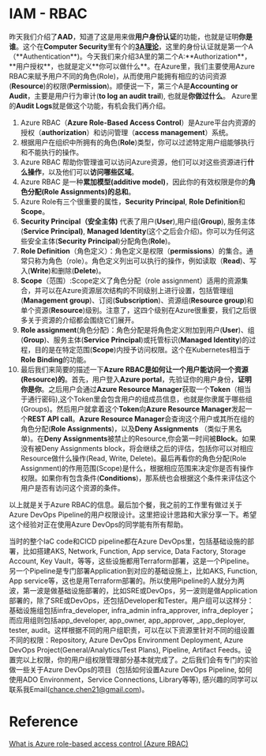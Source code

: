 # IAM - RBAC
昨天我们介绍了**AAD**，知道了这是用来做**用户身份认证**的功能，也就是证明**你是谁**。这个在**Computer Security**里有个的[**3A理论**](https://en.wikipedia.org/wiki/AAA_(computer_security))，这里的身份认证就是第一个A（**Authentication**)。今天我们来介绍3A里的第二个A:**Authorization**，**用户授权**，也就是定义**你可以做什么**。在Azure里，我们主要使用Azure RBAC来赋予用户不同的角色(Role)，从而使用户能拥有相应的访问资源(**Resource**)的权限(**Permission**)。顺便说一下，第三个A是**Accounting or Audit**，主要是用户行为审计(**to log an audit trail**), 也就是**你做过什么**。 Azure里的**Audit Logs**就是做这个功能，有机会我们再介绍。

1. Azure RBAC（**Azure Role-Based Access Control**）是Azure平台内资源的授权（**authorization**）和访问管理（**access management**）系统。
2. 根据用户在组织中所拥有的角色(**Role**)类型，你可以过滤特定用户组能够执行和不能执行的操作。
3. Azure RBAC 帮助你管理谁可以访问Azure资源，他们可以对这些资源进行**什么操作**，以及他们可以**访问哪些区域**。
4. Azure RBAC 是一种**累加模型(additive model)**，因此你的有效权限是你的**角色分配(Role Assignments)的总和**。
5. Azure Role有三个很重要的属性，**Security Principal**, **Role Definition**和**Scope**。
6. **Security Principal（安全主体)** 代表了用户(**User**),用户组(**Group**), 服务主体(**Service Principal)**, **Managed Identity**(这个之后会介绍)。你可以为任何这些安全主体(**Security Principal**)分配角色(**Role**)。
7. **Role Definition**（角色定义）：角色定义是权限（**permissions**）的集合。通常只称为角色（role）。角色定义列出可以执行的操作，例如读取（**Read**)、写入(**Write**)和删除(**Delete**)。
8. **Scope**（范围）:Scope定义了角色分配（role assignment）适用的资源集合，并可以在Azure资源层次结构的不同级别上进行设置，包括管理组(**Management group**)、订阅(**Subscription**)、资源组(**Resource group**)和单个资源(**Resource**)级别。注意了，这四个级别在Azure很重要，我们之后很多关于资源的介绍都会围绕它们展开。
9. **Role assignment**(角色分配)：角色分配是将角色定义附加到用户(**User**)、组(**Group**)、服务主体(**Service Principal**)或托管标识(**Managed Identity**)的过程，目的是在特定范围(**Scope**)内授予访问权限。这个在Kubernetes相当于**Role Binding**的功能。
10. 最后我们来简要的描述一下**Azure RBAC是如何让一个用户能访问一个资源(Resource)的**。首先，用户登入**Azure portal**，先验证你的用户身份，**证明你是你**。之后用户会通过**Azure Resource Manager**获取一个**Token**（相当于通行密码),这个Token里会包含用户的组成员信息，也就是你隶属于哪些组(Groups)。然后用户就拿着这个**Token**向**Azure Resource Manager**发起一个**REST API call**。**Azure Resource Manager**会查询这个用户或其所在组的角色分配(**Role Assignments**)，以及**Deny Assignments** （类似于黑名单)。在**Deny Assignments**被禁止的Resource,你会第一时间被**Block**。如果没有被Deny Assignments block，将会继续之后的评估，包括你可以对相应Resource做什么操作(Read, Write, Delete)。最后再看你的角色分配(Role Assignment)的作用范围(Scope)是什么，根据相应范围来决定你是否有操作权限。如果你有包含条件(**Conditions**)，那系统也会根据这个条件来评估这个用户是否有访问这个资源的条件。

以上就是关于Azure RBAC的信息。最后加个餐，我之前的工作里有做过关于Azure DevOps Pipeline的用户权限设计。这里把设计思路和大家分享一下。希望这个经验对正在使用Azure DevOps的同学能有所有帮助。</br>

当时的整个IaC code和CICD pipeline都在Azure DevOps里，包括基础设施的部署，比如搭建AKS, Network, Function, App service, Data Factory, Storage Account, Key Vault，等等，这些设施都用Terraform部署，这是一个Pipeline。另一个Pipeline是专门部署Application到对应的基础设施上，比如AKS, Function, App service等，这也是用Terraform部署的。所以使用Pipeline的人就分为两波，第一波是做基础设施部署的，比如SRE或DevOps，另一波则是做Application部署的，除了SRE或DevOps，还包括Developer和Tester。用户组可以这样分：基础设施组包括infra_developer, infra_admin infra_approver, infra_deployer；而应用组则包括app_developer, app_owner, app_approver, <env>_app_deployer, tester, audit。这样根据不同的用户组职责，可以在以下资源里针对不同的组设置不同的权限：Repository, Azure DevOps Environment Deployment, Azure DevOps Project(General/Analytics/Test Plans), Pipeline, Artifact Feeds。设置完以上权限，你的用户组权限管理部分基本就完成了。之后我们会有专门的实验做一些关于Azure DevOps的项目（包括如何设置Azure DevOps Pipeline, 如何使用ADO Environment，Service Connections, Library等等), 感兴趣的同学可以联系我Email(chance.chen21@gmail.com)。 

# Reference
[What is Azure role-based access control (Azure RBAC)](https://learn.microsoft.com/en-us/azure/role-based-access-control/overview)